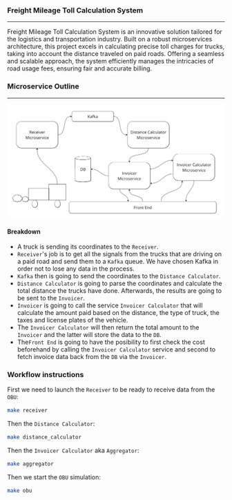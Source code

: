 ### Freight Mileage Toll Calculation System
________________________________________________________________
Freight Mileage Toll Calculation System is an innovative solution tailored for the logistics and transportation industry. Built on a robust microservices architecture, this project excels in calculating precise toll charges for trucks, taking into account the distance traveled on paid roads. Offering a seamless and scalable approach, the system efficiently manages the intricacies of road usage fees, ensuring fair and accurate billing.

### Microservice Outline
________________________________________________________________
![alt](https://github.com/petrostrak/freight-mileage-toll-calculation-system/blob/main/mircoservice.png)

#### Breakdown
*   A truck is sending its coordinates to the `Receiver`.
*   `Receiver`'s job is to get all the signals from the trucks that are driving on a paid road and send them to a `Kafka` queue. We have chosen Kafka in order not to lose any data in the process.
*   `Kafka` then is going to send the coordinates to the `Distance Calculator`.   
*   `Distance Calculator` is going to parse the coordinates and calculate the total distance the trucks have done. Afterwards, the results are going to be sent to the `Invoicer`.
*   `Invoicer` is going to call the service `Invoicer Calculator` that will calculate the amount paid based on the distance, the type of truck, the taxes and license plates of the vehicle.
*   The `Invoicer Calculator` will then return the total amount to the `Invoicer` and the latter will store the data to the `DB`.
*   The`Front End` is going to have the posibility to first check the cost beforehand by calling the `Invoicer Calculator` service and second to fetch invoice data back from the `DB` via the `Invoicer`.

### Workflow instructions
First we need to launch the `Receiver` to be ready to receive data from the `OBU`:
```bash
make receiver
```
Then the `Distance Calculator`:
```bash
make distance_calculator 
```
Then the `Invoicer Calculator` aka  `Aggregator`:
```bash
make aggregator
```
Then we start the `OBU` simulation:
```bash
make obu
```
